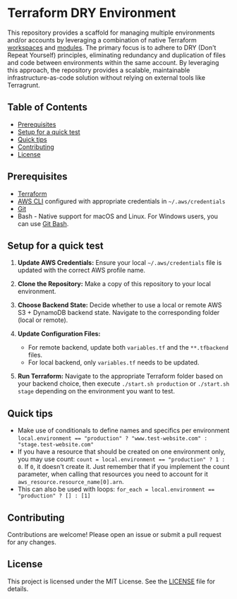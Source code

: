 # Terraform DRY Environment

This repository provides a scaffold for managing multiple environments and/or accounts by leveraging a combination of native Terraform [workspaces](https://developer.hashicorp.com/terraform/language/state/workspaces) and [modules](https://developer.hashicorp.com/terraform/language/modules). The primary focus is to adhere to DRY (Don't Repeat Yourself) principles, eliminating redundancy and duplication of files and code between environments within the same account. By leveraging this approach, the repository provides a scalable, maintainable infrastructure-as-code solution without relying on external tools like Terragrunt.

## Table of Contents

- [Prerequisites](#prerequisites)
- [Setup for a quick test](#setup-for-a-quick-test)
- [Quick tips](#quick-tips)
- [Contributing](#contributing)
- [License](#license)

## Prerequisites

- [Terraform](https://www.terraform.io/downloads.html) 
- [AWS CLI](https://aws.amazon.com/cli/) configured with appropriate credentials in `~/.aws/credentials`
- [Git](https://git-scm.com/)
- Bash - Native support for macOS and Linux. For Windows users, you can use [Git Bash](https://gitforwindows.org/).

## Setup for a quick test

1. **Update AWS Credentials:** Ensure your local `~/.aws/credentials` file is updated with the correct AWS profile name.
2. **Clone the Repository:** Make a copy of this repository to your local environment.
3. **Choose Backend State:** Decide whether to use a local or remote AWS S3 + DynamoDB backend state. Navigate to the corresponding folder (local or remote).
4. **Update Configuration Files:**
   - For remote backend, update both `variables.tf` and the `**.tfbackend` files.
   - For local backend, only `variables.tf` needs to be updated.

5. **Run Terraform:** Navigate to the appropriate Terraform folder based on your backend choice, then execute `./start.sh production` or `./start.sh stage` depending on the environment you want to test.

## Quick tips

- Make use of conditionals to define names and specifics per environment `local.environment == "production" ? "www.test-website.com" : "stage.test-website.com"`
- If you have a resource that should be created on one environment only, you may use count: `count = local.environment == "production" ? 1 : 0`. If `0`, it doesn't create it. Just remember that if you implement the count parameter, when calling that resources you need to account for it `aws_resource.resource_name[0].arn`.
- This can also be used with loops: `for_each = local.environment == "production" ? [] : [1]` 

## Contributing

Contributions are welcome! Please open an issue or submit a pull request for any changes.

## License

This project is licensed under the MIT License. See the [LICENSE](LICENSE) file for details.
